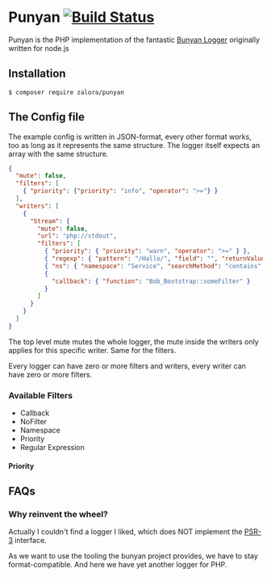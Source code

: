 # Punyan [![Build Status](https://travis-ci.com/zalora/punyan.svg?token=xVdK7vmHNmWkzySFLTpU&branch=master)](https://travis-ci.com/zalora/punyan)

Punyan is the PHP implementation of the fantastic [Bunyan Logger](https://github.com/trentm/node-bunyan) originally written for node.js

## Installation

`$ composer require zalora/punyan`

## The Config file

The example config is written in JSON-format, every other format works, too as long as it represents the same structure. The logger itself expects an array with the same structure.

```json
{
  "mute": false,
  "filters": [
    { "priority": {"priority": "info", "operator": ">="} }
  ],
  "writers": [
    {
      "Stream": {
        "mute": false,
        "url": "php://stdout",
        "filters": [
          { "priority": { "priority": "warn", "operator": ">=" } },
          { "regexp": { "pattern": "/Hallo/", "field": "", "returnValueOnMissingField": false } },
          { "ns": { "namespace": "Service", "searchMethod": "contains" } },
          {
            "callback": { "function": "Bob_Bootstrap::someFilter" }
          }
        ]
      }
    }
  ]
}
```

The top level mute mutes the whole logger, the mute inside the writers only applies for this specific writer. Same for the filters.

Every logger can have zero or more filters and writers, every writer can have zero or more filters.

### Available Filters

* Callback
* NoFilter
* Namespace
* Priority
* Regular Expression

#### Priority



## FAQs

### Why reinvent the wheel?

Actually I couldn't find a logger I liked, which does NOT implement the [PSR-3](https://github.com/php-fig/fig-standards/blob/master/accepted/PSR-3-logger-interface.md) interface.

As we want to use the tooling the bunyan project provides, we have to stay format-compatible. And here we have yet another logger for PHP.
